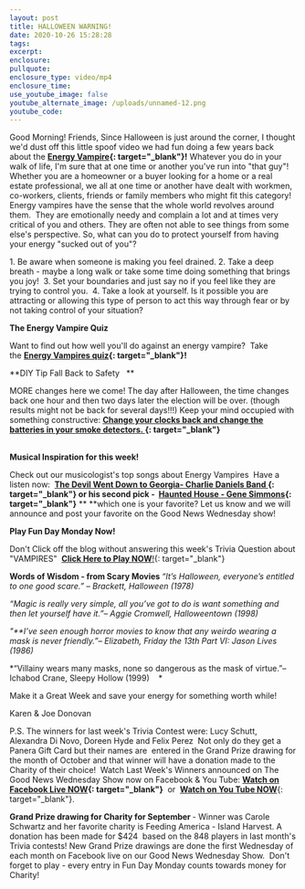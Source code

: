 ```yaml
---
layout: post
title: HALLOWEEN WARNING!
date: 2020-10-26 15:28:28
tags:
excerpt:
enclosure:
pullquote:
enclosure_type: video/mp4
enclosure_time:
use_youtube_image: false
youtube_alternate_image: /uploads/unnamed-12.png
youtube_code:
---
```


Good Morning\! Friends, Since Halloween is just around the corner, I thought we'd dust off this little spoof video we had fun doing a few years back about the&nbsp;**[Energy Vampire](https://t.e2ma.net/click/mr349c/y0qeoac/u9ugij){: target="_blank"}\!**&nbsp;Whatever you do in your walk of life, I'm sure that at one time or another you've run into "that guy"\! Whether you are a homeowner or a buyer looking for a home or a real estate professional, we all at one time or another have dealt with workmen, co-workers, clients, friends or family members who might fit this category\! Energy vampires have the sense that the whole world revolves around them. &nbsp;They are emotionally needy and complain a lot and at times very critical of you and others. They are often not able to see things from some else's perspective. So, what can you do to protect yourself from having your energy "sucked out of you"?

1\. Be aware when someone is making you feel drained. 2. Take a deep breath - maybe a long walk or take some time doing something that brings you joy\!&nbsp; 3. Set your boundaries and just say no if you feel like they are trying to control you.&nbsp; 4. Take a look at yourself. Is it possible you are attracting or allowing this type of person to act this way through fear or by not taking control of your situation?

**The Energy Vampire Quiz &nbsp;**

Want to find out how well you'll do against an energy vampire?&nbsp; Take the&nbsp;**[Energy Vampires quiz](https://t.e2ma.net/click/mr349c/y0qeoac/a2vgij){: target="_blank"}\!**

\*\*DIY Tip Fall Back to Safety &nbsp; \*\*

MORE changes here we come\! The day after Halloween, the time changes back one hour and then two days later the election will be over. (though results might not be back for several days\!\!\!) Keep your mind occupied with something constructive:&nbsp;**[Change your clocks back and change the batteries in your smoke detectors.&nbsp;](https://t.e2ma.net/click/mr349c/y0qeoac/quwgij){: target="_blank"}&nbsp; &nbsp; &nbsp; &nbsp; &nbsp; &nbsp; &nbsp; &nbsp; &nbsp; &nbsp; &nbsp; &nbsp; &nbsp; &nbsp; &nbsp; &nbsp; &nbsp; &nbsp; &nbsp; &nbsp; &nbsp; &nbsp; &nbsp; &nbsp; &nbsp; &nbsp; &nbsp; &nbsp; &nbsp; &nbsp; &nbsp; &nbsp; &nbsp; &nbsp; &nbsp; &nbsp; &nbsp; &nbsp; &nbsp; &nbsp; &nbsp; &nbsp; &nbsp; &nbsp; &nbsp; &nbsp; &nbsp; &nbsp; &nbsp; &nbsp; &nbsp;**

**Musical Inspiration for this week\!**&nbsp;

Check out our musicologist's top songs about Energy Vampires&nbsp; Have a listen now: &nbsp;**[The Devil Went Down to Georgia- Charlie Daniels Band&nbsp;](https://t.e2ma.net/click/mr349c/y0qeoac/6mxgij){: target="_blank"}&nbsp;**or his second pick - &nbsp;**[Haunted House - Gene Simmons](https://t.e2ma.net/click/mr349c/y0qeoac/27ygij){: target="_blank"}**&nbsp;**&nbsp;**which one is your favorite? Let us know and we will announce and post your favorite on the Good News Wednesday show\!&nbsp;

**Play Fun Day Monday Now\!&nbsp;**

Don't Click off the blog without answering this week's Trivia Question about "VAMPIRES" &nbsp;[**Click Here to Play NOW**\!](https://t.e2ma.net/click/mr349c/y0qeoac/i0zgij){: target="_blank"}&nbsp;

**Words of Wisdom - from Scary Movies&nbsp;***“It’s Halloween, everyone’s entitled to one good scare.” – Brackett, Halloween (1978)*

*“Magic is really very simple, all you’ve got to do is want something and then let yourself have it.”– Aggie Cromwell, Halloweentown (1998)*

*"\*\*I’ve seen enough horror movies to know that any weirdo wearing a mask is never friendly.”– Elizabeth, Friday the 13th Part VI: Jason Lives (1986)&nbsp;*

\*“Villainy wears many masks, none so dangerous as the mask of virtue.”– Ichabod Crane, Sleepy Hollow (1999)&nbsp; &nbsp; \*

Make it a Great Week and save your energy for something worth while\!

Karen & Joe Donovan&nbsp;

P.S. The winners for last week's Trivia Contest were: Lucy Schutt, Alexandra Di Novo, Doreen Hyde and Felix Perez &nbsp;Not only do they get a Panera Gift Card but their names are&nbsp; entered in the Grand Prize drawing for the month of October and that winner will have a donation made to the Charity of their choice\! &nbsp;Watch Last Week's Winners announced on The Good News Wednesday Show now on Facebook & You Tube:&nbsp;**[Watch on Facebook Live NOW](https://t.e2ma.net/click/mr349c/y0qeoac/ys0gij){: target="_blank"}**&nbsp; or &nbsp;[**Watch on You Tube NOW**](https://t.e2ma.net/click/mr349c/y0qeoac/el1gij){: target="_blank"}.&nbsp;

**Grand Prize drawing for Charity for September&nbsp;**\- Winner was Carole Schwartz and her favorite charity is Feeding America - Island Harvest. A donation has been made for $424&nbsp; based on the 848 players in last month's Trivia contests\! New Grand Prize drawings are done the first Wednesday of each month on Facebook live on our Good News Wednesday Show.&nbsp; Don't forget to play - every entry in Fun Day Monday counts towards money for Charity\!